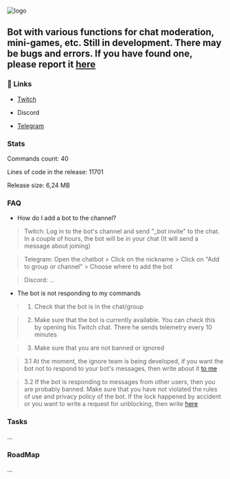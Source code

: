 <img 
    src="https://i.api.itzkitb.lol/butterbror/github_logo.png" 
    alt="logo"
/>

Bot with various functions for chat moderation, mini-games, etc. Still in development. There may be bugs and errors. If you have found one, please report it [here](https://forms.gle/PY39uP9jy122VfZo6)
---
### 🔗 Links
- [Twitch](https://twitch.tv/butterbror)

- Discord

- [Telegram](https://t.me/butterBror_bot)

### Stats
Commands count: 40

Lines of code in the release: 11701

Release size: 6,24 MB

### FAQ
- How do I add a bot to the channel?
> Twitch: Log in to the bot's channel and send "_bot invite" to the chat. In a couple of hours, the bot will be in your chat (It will send a message about joining)

> Telegram: Open the chatbot > Click on the nickname > Click on "Add to group or channel" > Choose where to add the bot

> Discord: ...

- The bot is not responding to my commands
> 1. Check that the bot is in the chat/group

> 2. Make sure that the bot is currently available. You can check this by opening his Twitch chat. There he sends telemetry every 10 minutes

> 3. Make sure that you are not banned or ignored

> 3.1 At the moment, the ignore team is being developed, if you want the bot not to respond to your bot's messages, then write about it [to me](mailto:itzkitb@gmail.com)

> 3.2 If the bot is responding to messages from other users, then you are probably banned. Make sure that you have not violated the rules of use and privacy policy of the bot. If the lock happened by accident or you want to write a request for unblocking, then write [here](mailto:itzkitb@gmail.com)

### Tasks
...

### RoadMap
...